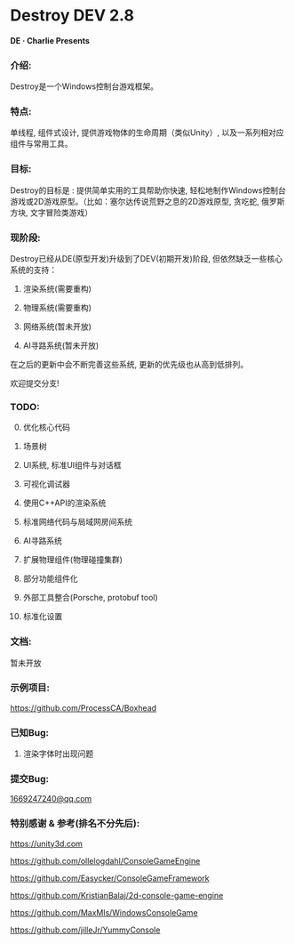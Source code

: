 # Destroy DEV 2.8

#### DE · Charlie Presents

### 介绍:
Destroy是一个Windows控制台游戏框架。

### 特点:
单线程, 组件式设计, 提供游戏物体的生命周期（类似Unity）, 以及一系列相对应组件与常用工具。

### 目标:
Destroy的目标是 : 提供简单实用的工具帮助你快速, 轻松地制作Windows控制台游戏或2D游戏原型。（比如：塞尔达传说荒野之息的2D游戏原型, 贪吃蛇, 俄罗斯方块, 文字冒险类游戏）

### 现阶段:

Destroy已经从DE(原型开发)升级到了DEV(初期开发)阶段, 但依然缺乏一些核心系统的支持：

1. 渲染系统(需要重构)

2. 物理系统(需要重构)

3. 网络系统(暂未开放)

4. AI寻路系统(暂未开放)

在之后的更新中会不断完善这些系统, 更新的优先级也从高到低排列。

欢迎提交分支!

### TODO:

0. 优化核心代码

1. 场景树

2. UI系统, 标准UI组件与对话框

3. 可视化调试器

4. 使用C++API的渲染系统

5. 标准网络代码与局域网房间系统

6. AI寻路系统

7. 扩展物理组件(物理碰撞集群)

8. 部分功能组件化

9. 外部工具整合(Porsche, protobuf tool)

10. 标准化设置

### 文档:

暂未开放

### 示例项目:

https://github.com/ProcessCA/Boxhead

### 已知Bug:

1. 渲染字体时出现问题

### 提交Bug:

1669247240@qq.com

### 特别感谢 & 参考(排名不分先后):

https://unity3d.com

https://github.com/ollelogdahl/ConsoleGameEngine

https://github.com/Easycker/ConsoleGameFramework

https://github.com/KristianBalaj/2d-console-game-engine

https://github.com/MaxMls/WindowsConsoleGame

https://github.com/jilleJr/YummyConsole